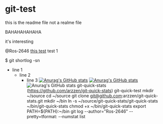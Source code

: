 # git-test

this is the readme file not a realme file

BAHAHAHAHAHA

it's interesting

@Ros-2646
[this test](https://tinyurl.com/Lol-math)
test 1

$ git shortlog -sn


- line 1
  - line 2
    - line 3
[![Anurag's GitHub stats](https://github-readme-stats.vercel.app/api?Ros-2646=anuraghazra)](https://github.com/anuraghazra/github-readme-stats)
[![Anurag's GitHub stats](https://github-readme-stats.vercel.app/api?username=Ros-2646)](https://github.com/anuraghazra/github-readme-stats)
![Anurag's GitHub stats](https://github-readme-stats.vercel.app/api?username=Ros-2646&show_icons=true&theme=radical)
git-quick-stats
(https://github.com/arzzen/git-quick-stats)
git-quick-test
mkdir ~/source
cd ~/source
git clone git@github.com:arzzen/git-quick-stats.git
mkdir ~/bin
ln -s ~/source/git-quick-stats/git-quick-stats ~/bin/git-quick-stats
chmod +x ~/bin/git-quick-stats
export PATH=${PATH}:~/bin
git log --author="Ros-2646" --pretty=tformat: --numstat
list

